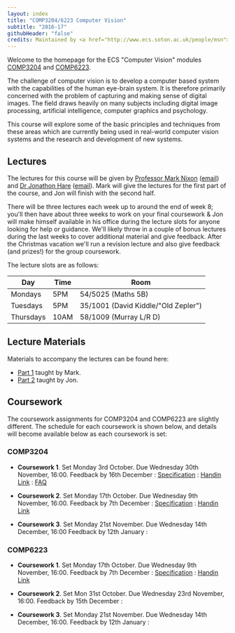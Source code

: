 ```yaml
---
layout: index
title: "COMP3204/6223 Computer Vision"
subtitle: "2016-17"
githubHeader: "false"
credits: Maintained by <a href="http://www.ecs.soton.ac.uk/people/msn">Professor Mark Nixon</a> and <a href="http://www.ecs.soton.ac.uk/people/jsh2">Dr Jonathon Hare</a>.
---
```


Welcome to the homepage for the ECS "Computer Vision" modules [COMP3204](https://secure.ecs.soton.ac.uk/module/COMP3204) and [COMP6223](https://secure.ecs.soton.ac.uk/module/COMP6223).

The challenge of computer vision is to develop a computer based system with the capabilities of the human eye-brain system. It is therefore primarily concerned with the problem of capturing and making sense of digital images. The field draws heavily on many subjects including digital image processing, artificial intelligence, computer graphics and psychology.

This course will explore some of the basic principles and techniques from these areas which are currently being used in real-world computer vision systems and the research and development of new systems.

## Lectures
The lectures for this course will be given by [Professor Mark Nixon](http://www.ecs.soton.ac.uk/people/msn) ([email](mailto:msn@ecs.soton.ac.uk)) and <a href="http://www.ecs.soton.ac.uk/people/jsh2">Dr Jonathon Hare</a> ([email](mailto:jsh2@ecs.soton.ac.uk)). Mark will give the lectures for the first part of the course, and Jon will finish with the second half. 

There will be three lectures each week up to around the end of week 8; you'll then have about three weeks to work on your final coursework & Jon will make himself available in his office during the lecture slots for anyone looking for help or guidance. We'll likely throw in a couple of bonus lectures during the last weeks to cover additional material and give feedback. After the Christmas vacation we'll run a revision lecture and also give feedback (and prizes!) for the group coursework. 

The lecture slots are as follows:

Day       | Time | Room   
----------|------|-----------------------
Mondays   | 5PM  | 54/5025 (Maths 5B)
Tuesdays  | 5PM  | 35/1001 (David Kiddle/"Old Zepler")
Thursdays | 10AM | 58/1009 (Murray L/R D)

## Lecture Materials
Materials to accompany the lectures can be found here:

* [Part 1](part1.html) taught by Mark.
* [Part 2](part2.html) taught by Jon.

## Coursework
The coursework assignments for COMP3204 and COMP6223 are slightly different. The schedule for each coursework is shown below, and details will become available below as each coursework is set:

### COMP3204

* **Coursework 1**. Set Monday 3rd October. Due Wednesday 30th November, 16:00. Feedback by 16th December : [Specification](cw/coursework1.html) : [Handin Link](https://handin.ecs.soton.ac.uk/handin/1617/COMP3204/1/) : [FAQ](cw/coursework1-faq.html)

* **Coursework 2**. Set Monday 17th October. Due Wednesday 9th November, 16:00. Feedback by 7th December : [Specification](cw/coursework2.html) : [Handin Link](https://handin.ecs.soton.ac.uk/handin/1617/COMP3204/2/)

* **Coursework 3**. Set Monday 21st November. Due Wednesday 14th December, 16:00 Feedback by 12th January : 

<!--- [Specification](cw/coursework3.html) : [Handin Link](https://handin.ecs.soton.ac.uk/handin/1617/COMP3204/3/) -->

### COMP6223

* **Coursework 1**. Set Monday 17th October. Due Wednesday 9th November, 16:00. Feedback by 7th December : [Specification](cw/c6223_coursework1.html) : [Handin Link](https://handin.ecs.soton.ac.uk/handin/1617/COMP6223/1/)

* **Coursework 2**. Set Mon 31st October. Due Wednesday 23rd November, 16:00. Feedback by 15th December : 

<!--- [Specification](cw/c6223_coursework2.html) : [Handin Link](https://handin.ecs.soton.ac.uk/handin/1617/COMP6223/2/) -->

* **Coursework 3**. Set Monday 21st November. Due Wednesday 14th December, 16:00. Feedback by 12th January : 

<!--- [Specification](cw/c6223_coursework3.html) : [Handin Link](https://handin.ecs.soton.ac.uk/handin/1617/COMP6223/3/) -->



